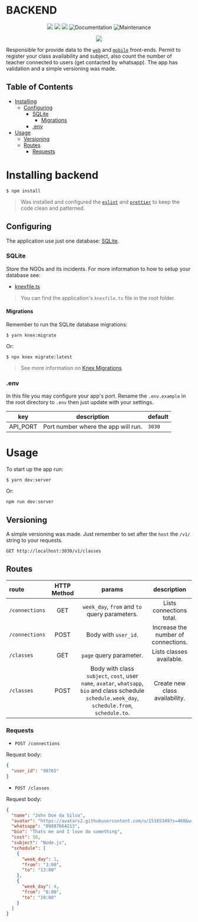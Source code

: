 # BACKEND

  <p align=center>
    <img src="https://img.shields.io/badge/version-1.0.0-blue.svg?cacheSeconds=2592000"/>
    <img src="https://img.shields.io/badge/eslint-6.8.0-4b32c3?style=flat-square&logo=eslint" />
    <img src="https://flat.badgen.net/badge/style-guide/airbnb/ff5a5f?icon=airbnb" />
    <img alt="Documentation" src="https://img.shields.io/badge/documentation-yes-brightgreen.svg" target="https://github.com/hpbonfim/NLW/tree/master/2%23/backend" />
    <img alt="Maintenance" src="https://img.shields.io/badge/Maintained%3F-yes-green.svg" target="https://github.com/hpbonfim/NLW/tree/master/2%23/backend" />
</p>
<p align=center>    
<a href="">
        <img src="https://insomnia.rest/images/run.svg"/>
    </a>
</p>

Responsible for provide data to the [`web`](https://github.com/hpbonfim/NLW/2#/frontend) and [`mobile`](https://github.com/hpbonfim/NLW/2#/mobile) front-ends. Permit to register your class availability and subject, also count the number of teacher connected to users (get contacted by whatsapp). The app has validation and a simple versioning was made.

## Table of Contents
* [Installing](#installing)
  * [Configuring](#configuring)
    * [SQLite](#sqlite)
      * [Migrations](#migrations)
    * [.env](#env)
* [Usage](#usage)
  * [Versioning](#versioning)
  * [Routes](#routes)
    * [Requests](#requests)

# Installing backend
```
$ npm install
```
> Was installed and configured the [`eslint`](https://eslint.org/) and [`prettier`](https://prettier.io/) to keep the code clean and patterned.

## Configuring
The application use just one database: [SQLite](https://www.sqlite.org/index.html).

### SQLite
Store the NGOs and its incidents. For more information to how to setup your database see:
* [knexfile.ts](http://knexjs.org/#knexfile)
> You can find the application's `knexfile.ts` file in the root folder.

#### Migrations
Remember to run the SQLite database migrations:
```
$ yarn knex:migrate
```
Or:
```
$ npx knex migrate:latest
```
> See more information on [Knex Migrations](http://knexjs.org/#Migrations).

### .env
In this file you may configure your app's port. Rename the `.env.example` in the root directory to `.env` then just update with your settings.

|key|description|default
|---|---|---
|API_PORT|Port number where the app will run.|`3030`

# Usage
To start up the app run:
```
$ yarn dev:server
```
Or:
```
npm run dev:server
```

## Versioning
A simple versioning was made. Just remember to set after the `host` the `/v1/` string to your requests.
```
GET http://localhost:3030/v1/classes
```

## Routes
|route|HTTP Method|params|description
|:---|:---:|:---:|:---:
|`/connections`|GET|`week_day`, `from` and `to` query parameters.|Lists connections total.
|`/connections`|POST|Body with `user_id`.|Increase the number of connections.
|`/classes`|GET|`page` query parameter.|Lists classes available.
|`/classes`|POST|Body with class `subject`, `cost`, user `name`, `avatar`, `whatsapp`, `bio` and class schedule `schedule.week_day`, `schedule.from`, `schedule.to`.|Create new class availability.

### Requests
* `POST /connections`

Request body:
```json
{
  "user_id": "98765"
}
```

* `POST /classes`

Request body:
```json
{
  "name": "John Doe da Silva",
  "avatar": "https://avatars2.githubusercontent.com/u/15165349?s=460&u=1013eaaceb8a54984f7f77bc21812ad68f6ef526&v=4",
  "whatsapp": "09887664213",
  "bio": "Thats me and I love do something",
  "cost": 50,
  "subject": "Node.js",
  "schedule": [
    {
      "week_day": 1,
      "from": "3:00",
      "to": "13:00"
    },
    {
      "week_day": 4,
      "from": "8:00",
      "to": "19:00"
    }
  ]
}
```
